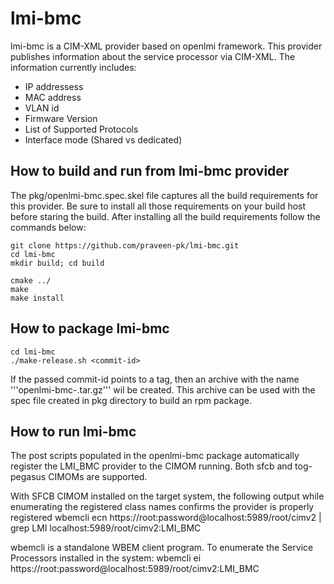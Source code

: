 # lmi-bmc


lmi-bmc is a CIM-XML provider based on openlmi framework. This provider publishes information about the service processor via CIM-XML. 
The information currently includes:
* IP addressess
* MAC address
* VLAN id
* Firmware Version
* List of Supported Protocols
* Interface mode (Shared vs dedicated)
  
## How to build and run from lmi-bmc provider
The pkg/openlmi-bmc.spec.skel file captures all the build requirements for this provider. Be sure to install all those requirements on your build host before staring the build.
After installing all the build requirements follow the commands below:
```
git clone https://github.com/praveen-pk/lmi-bmc.git 
cd lmi-bmc
mkdir build; cd build

cmake ../
make 
make install
```
## How to package lmi-bmc
```
cd lmi-bmc
./make-release.sh <commit-id>
```
If the passed commit-id points to a tag, then an archive with the name '''openlmi-bmc-<tag>.tar.gz''' wil be created. This archive can be used with the spec file created in pkg directory to build an rpm package. 


## How to run lmi-bmc 
The post scripts populated in the openlmi-bmc package automatically register the LMI_BMC provider to the CIMOM running. Both sfcb and tog-pegasus CIMOMs are supported. 

With SFCB CIMOM installed on the target system, the following output while enumerating the registered class names confirms the provider is properly registered
 wbemcli ecn https://root:password@localhost:5989/root/cimv2 | grep LMI
 localhost:5989/root/cimv2:LMI_BMC
 
wbemcli is a standalone WBEM client program. To enumerate the Service Processors installed in the system:
 wbemcli ei https://root:password@localhost:5989/root/cimv2:LMI_BMC
 
 
